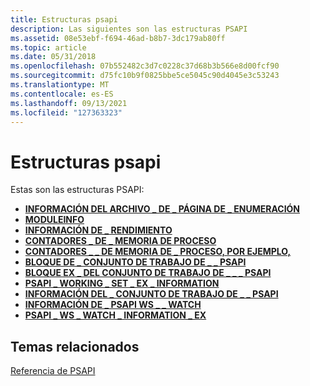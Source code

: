 ```yaml
---
title: Estructuras psapi
description: Las siguientes son las estructuras PSAPI
ms.assetid: 08e53ebf-f694-46ad-b8b7-3dc179ab80ff
ms.topic: article
ms.date: 05/31/2018
ms.openlocfilehash: 07b552482c3d7c0228c37d68b3b566e8d00fcf90
ms.sourcegitcommit: d75fc10b9f0825bbe5ce5045c90d4045e3c53243
ms.translationtype: MT
ms.contentlocale: es-ES
ms.lasthandoff: 09/13/2021
ms.locfileid: "127363323"
---
```

# <a name="psapi-structures"></a>Estructuras psapi

Estas son las estructuras PSAPI:

-   [**INFORMACIÓN DEL ARCHIVO \_ DE \_ PÁGINA DE \_ ENUMERACIÓN**](/windows/desktop/api/Psapi/ns-psapi-enum_page_file_information)
-   [**MODULEINFO**](/windows/desktop/api/Psapi/ns-psapi-moduleinfo)
-   [**INFORMACIÓN DE \_ RENDIMIENTO**](/windows/desktop/api/Psapi/ns-psapi-performance_information)
-   [**CONTADORES \_ DE \_ MEMORIA DE PROCESO**](/windows/desktop/api/Psapi/ns-psapi-process_memory_counters)
-   [**CONTADORES \_ \_ DE MEMORIA DE \_ PROCESO, POR EJEMPLO,**](/windows/desktop/api/Psapi/ns-psapi-process_memory_counters_ex)
-   [**BLOQUE DE \_ CONJUNTO DE TRABAJO DE \_ \_ PSAPI**](/windows/desktop/api/Psapi/ns-psapi-psapi_working_set_block)
-   [**BLOQUE EX \_ DEL CONJUNTO DE TRABAJO DE \_ \_ \_ PSAPI**](/windows/desktop/api/Psapi/ns-psapi-psapi_working_set_ex_block)
-   [**PSAPI \_ WORKING \_ SET \_ EX \_ INFORMATION**](/windows/desktop/api/Psapi/ns-psapi-psapi_working_set_ex_information)
-   [**INFORMACIÓN DEL \_ CONJUNTO DE TRABAJO DE \_ \_ PSAPI**](/windows/desktop/api/Psapi/ns-psapi-psapi_working_set_information)
-   [**INFORMACIÓN DE \_ PSAPI WS \_ \_ WATCH**](/windows/desktop/api/Psapi/ns-psapi-psapi_ws_watch_information)
-   [**PSAPI \_ WS \_ WATCH \_ INFORMATION \_ EX**](/windows/desktop/api/Psapi/ns-psapi-psapi_ws_watch_information_ex)

## <a name="related-topics"></a>Temas relacionados

<dl> <dt>

[Referencia de PSAPI](psapi-reference.md)
</dt> </dl>

 

 




